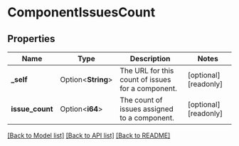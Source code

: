 # ComponentIssuesCount

## Properties

Name | Type | Description | Notes
------------ | ------------- | ------------- | -------------
**_self** | Option<**String**> | The URL for this count of issues for a component. | [optional][readonly]
**issue_count** | Option<**i64**> | The count of issues assigned to a component. | [optional][readonly]

[[Back to Model list]](../README.md#documentation-for-models) [[Back to API list]](../README.md#documentation-for-api-endpoints) [[Back to README]](../README.md)


